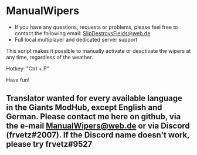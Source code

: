 # ManualWipers

- If you have any questions, requests or problems, please feel free to contact the following email: SlipDestroysFields@web.de
- Full local multiplayer and dedicated server support

This script makes it possible to manually activate or deactivate the wipers at any time, regardless of the weather.

Hotkey: "Ctrl + P"


Have fun!

## Translator wanted for every available language in the Giants ModHub, except English and German. Please contact me here on github, via the e-mail ManualWipers@web.de or via Discord (frvetz#2007). If the Discord name doesn't work, please try frvetz#9527 ##
